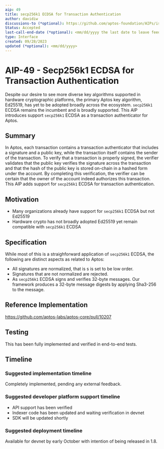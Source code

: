 ```yaml
---
aip: 49
title: secp256k1 ECDSA for Transaction Authentication
author: davidiw
discussions-to (*optional): https://github.com/aptos-foundation/AIPs/issues/247
Status: Accepted
last-call-end-date (*optional): <mm/dd/yyyy the last date to leave feedbacks and reviews>
type: Interface
created: 09/28/2023
updated (*optional): <mm/dd/yyyy>
---
```


# AIP-49 - Secp256k1 ECDSA for Transaction Authentication
  
Despite our desire to see more diverse key algorithms supported in hardware cryptographic platforms, the primary Aptos key algorithm, Ed25519, has yet to be adopted broadly across the ecosystem. `secp256k1` ECDSA remains the incumbent and is broadly supported. This AIP introduces support `secp256k1` ECDSA as a transaction authenticator for Aptos.

## Summary

In Aptos, each transaction contains a transaction authenticator that includes a signature and a public key, while the transaction itself contains the sender of the transaction. To verify that a transaction is properly signed, the verifier validates that the public key verifies the signature across the transaction and that the hash of the public key is stored on-chain in a hashed form under the account. By completing this verification, the verifier can be certain that the owner of the account indeed authorizes this transaction. This AIP adds support for `secp256k1` ECDSA for transaction authentication.

## Motivation

* Many organizations already have support for `secp256k1` ECDSA but not Ed25519
* Hardware crypto has not broadly adopted Ed25519 yet remain compatible with `secp256k1` ECDSA

## Specification

While most of this is a straighforward application of `secp256k1` ECDSA, the following are distinct aspects as related to Aptos:

* All signatures are normalized, that is s is set to be low order.
* Signatures that are not normalized are rejected.
* As `secp256k1` ECDSA signs and verifies 32-byte messages. Our framework produces a 32-byte message digests by applying Sha3-256 to the message.

## Reference Implementation

https://github.com/aptos-labs/aptos-core/pull/10207

## Testing

This has been fully implemented and verified in end-to-end tests.

## Timeline

### Suggested implementation timeline

Completely implemented, pending any external feedback.


### Suggested developer platform support timeline

* API support has been verified
* Indexer code has been updated and waiting verification in devnet
* SDK will be updated shortly

### Suggested deployment timeline

Available for devnet by early October with intention of being released in 1.8.

